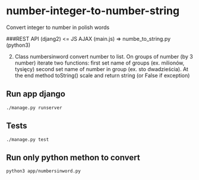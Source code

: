 # number-integer-to-number-string
Convert integer to number in polish words


###REST API (djang2) <= JS AJAX (main.js) => numbe_to_string.py (python3)

2. Class numbersinword convert number to list. 
   On groups of number (by 3 number) iterate two functions: first set name of groups (ex. milionów, tysięcy) second set
   name of number in group (ex. sto dwadzieścia). At the end method toString() scale and return string (or False if
   exception)

## Run app django
```
./manage.py runserver
```

## Tests
```
./manage.py test
```
## Run only python methon to convert
```
python3 app/numbersinword.py
```
